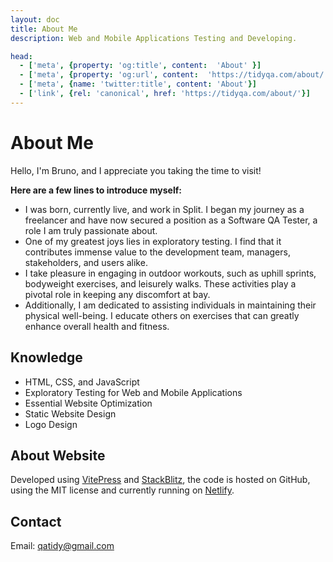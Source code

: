 ```yaml
---
layout: doc
title: About Me
description: Web and Mobile Applications Testing and Developing.

head:
  - ['meta', {property: 'og:title', content:  'About' }]
  - ['meta', {property: 'og:url', content:  'https://tidyqa.com/about/' }] 
  - ['meta', {name: 'twitter:title', content: 'About'}]
  - ['link', {rel: 'canonical', href: 'https://tidyqa.com/about/'}]
---
```


# About Me

Hello, I'm Bruno, and I appreciate you taking the time to visit!

**Here are a few lines to introduce myself:**

- I was born, currently live, and work in Split. I began my journey as a freelancer and have now secured a position as a Software QA Tester, a role I am truly passionate about.
- One of my greatest joys lies in exploratory testing. I find that it contributes immense value to the development team, managers, stakeholders, and users alike.
- I take pleasure in engaging in outdoor workouts, such as uphill sprints, bodyweight exercises, and leisurely walks. These activities play a pivotal role in keeping any discomfort at bay.
- Additionally, I am dedicated to assisting individuals in maintaining their physical well-being. I educate others on exercises that can greatly enhance overall health and fitness.

## Knowledge

- HTML, CSS, and JavaScript
- Exploratory Testing for Web and Mobile Applications
- Essential Website Optimization
- Static Website Design
- Logo Design

## About Website

Developed using [VitePress](https://vitepress.dev/) and [StackBlitz](https://stackblitz.com/), the code is hosted on GitHub, using the MIT license and currently running on [Netlify](https://www.netlify.com).

## Contact

Email: qatidy@gmail.com

<VPTeamMembers size="small" :members="members" />

<script setup>
import { VPTeamMembers } from 'vitepress/theme'

const members = [
  {
    avatar: 'https://www.github.com/tidyqa.png',
    name: 'Bruno Vučica',
    title: 'Quality Assurance Tester',
    links: [
      { icon: 'github', link: 'https://github.com/tidyqa' },
      { icon: 'linkedin', link: 'https://hr.linkedin.com/in/bruno-vu%C4%8Dica-b9712892' }
    ]
  },

]
</script>
